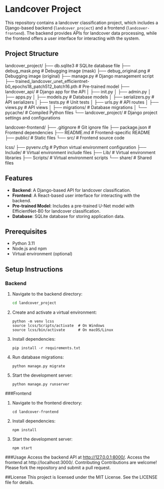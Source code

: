 # Landcover Project

This repository contains a landcover classification project, which includes a Django-based backend (`landcover_project`) and a frontend (`landcover-frontend`). The backend provides APIs for landcover data processing, while the frontend offers a user interface for interacting with the system.

## Project Structure

landcover_project/ ├── db.sqlite3 # SQLite database file ├── debug_mask.png # Debugging image (mask) ├── debug_original.png # Debugging image (original) ├── manage.py # Django management script ├── trained_landcover_unet_efficientnet-b0_epochs18_patch512_batch16.pth # Pre-trained model ├── landcover_api/ # Django app for the API │ ├── init.py │ ├── admin.py │ ├── apps.py │ ├── models.py # Database models │ ├── serializers.py # API serializers │ ├── tests.py # Unit tests │ ├── urls.py # API routes │ ├── views.py # API views │ ├── migrations/ # Database migrations │ └── pycache/ # Compiled Python files └── landcover_project/ # Django project settings and configurations

landcover-frontend/ ├── .gitignore # Git ignore file ├── package.json # Frontend dependencies ├── README.md # Frontend-specific README ├── public/ # Static files └── src/ # Frontend source code

lcss/ ├── pyvenv.cfg # Python virtual environment configuration ├── Include/ # Virtual environment include files ├── Lib/ # Virtual environment libraries ├── Scripts/ # Virtual environment scripts └── share/ # Shared files


## Features

- **Backend**: A Django-based API for landcover classification.
- **Frontend**: A React-based user interface for interacting with the backend.
- **Pre-trained Model**: Includes a pre-trained U-Net model with EfficientNet-B0 for landcover classification.
- **Database**: SQLite database for storing application data.

## Prerequisites

- Python 3.11
- Node.js and npm
- Virtual environment (optional)

## Setup Instructions

### Backend

1. Navigate to the backend directory:
   ```bash
   cd landcover_project
   ```

2. Create and activate a virtual environment:

   ```
   python -m venv lcss
   source lcss/Scripts/activate  # On Windows
   source lcss/bin/activate      # On macOS/Linux
   ```
3. Install dependencies:
   ```
   pip install -r requirements.txt
   ```
5. Run database migrations:
   ```
   python manage.py migrate
   ```
7. Start the development server:
   ```
   python manage.py runserver
   ```

###Frontend

1. Navigate to the frontend directory:
   ```
   cd landcover-frontend
   ```
3. Install dependencies:
   ```
   npm install
   ```
5. Start the development server:
   ```
   npm start
   ```



###Usage
Access the backend API at http://127.0.0.1:8000/.
Access the frontend at http://localhost:3000/.
Contributing
Contributions are welcome! Please fork the repository and submit a pull request.

##License
This project is licensed under the MIT License. See the LICENSE file for details.







   
